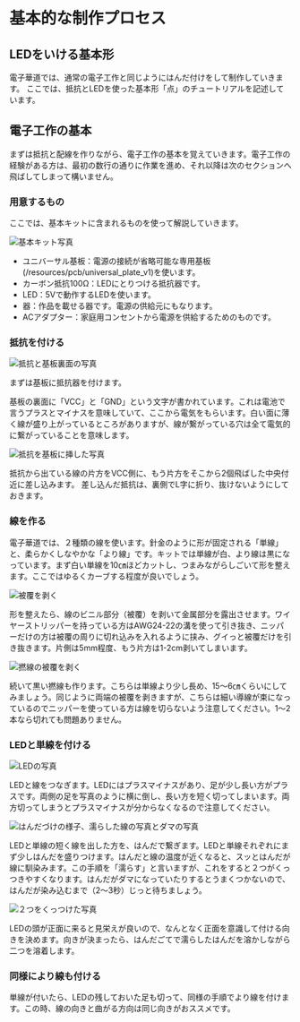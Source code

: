 # 基本的な制作プロセス

## LEDをいける基本形

電子華道では、通常の電子工作と同じようにはんだ付けをして制作していきます。
ここでは、抵抗とLEDを使った基本形「点」のチュートリアルを記述しています。

## 電子工作の基本

まずは抵抗と配線を作りながら、電子工作の基本を覚えていきます。電子工作の経験がある方は、最初の数行の通りに作業を進め、それ以降は次のセクションへ飛ばしてしまって構いません。

### 用意するもの

ここでは、基本キットに含まれるものを使って解説していきます。

![基本キット写真]()

- ユニバーサル基板：電源の接続が省略可能な専用基板(/resources/pcb/universal_plate_v1)を使います。
- カーボン抵抗100Ω：LEDにとりつける抵抗器です。
- LED：5Vで動作するLEDを使います。
- 器：作品を載せる器です。電源の供給元にもなります。
- ACアダプター：家庭用コンセントから電源を供給するためのものです。

### 抵抗を付ける

![抵抗と基板裏面の写真]()

まずは基板に抵抗器を付けます。

基板の裏面に「VCC」と「GND」という文字が書かれています。これは電池で言うプラスとマイナスを意味していて、ここから電気をもらいます。白い面に薄く線が盛り上がっているところがありますが、線が繋がっている穴は全て電気的に繋がっていることを意味します。

![抵抗を基板に挿した写真]()

抵抗から出ている線の片方をVCC側に、もう片方をそこから2個飛ばした中央付近に差し込みます。
差し込んだ抵抗は、裏側でL字に折り、抜けないようにしておきます。

### 線を作る

電子華道では、２種類の線を使います。針金のように形が固定される「単線」と、柔らかくしなやかな「より線」です。キットでは単線が白、より線は黒になっています。まず白い単線を10㎝ほどカットし、つまみながらしごいて形を整えます。ここではゆるくカーブする程度が良いでしょう。

![被覆を剥く]()

形を整えたら、線のビニル部分（被覆）を剥いて金属部分を露出させます。ワイヤーストリッパーを持っている方はAWG24-22の溝を使って引き抜き、ニッパーだけの方は被覆の周りに切れ込みを入れるように挟み、グイっと被覆だけを引き抜きます。片側は5mm程度、もう片方は1-2cm剥いてしまいます。

![撚線の被覆を剥く]()

続いて黒い撚線も作ります。こちらは単線より少し長め、15～6㎝くらいにしてみましょう。同じように両端の被覆を剥きますが、こちらは細い導線が束になっているのでニッパーを使っている方は線を切らないよう注意してください。1～2本なら切れても問題ありません。

### LEDと単線を付ける

![LEDの写真]()

LEDと線をつなぎます。LEDにはプラスマイナスがあり、足が少し長い方がプラスです。両側の足を写真のように横に倒し、長い方を短く切ってしまいます。両方切ってしまうとプラスマイナスが分からなくなるので注意してください。

![はんだづけの様子、濡らした線の写真とダマの写真]()

LEDと単線の短く線を出した方を、はんだで繋ぎます。LEDと単線それぞれにまず少しはんだを盛りつけます。はんだと線の温度が近くなると、スッとはんだが線に馴染みます。この手順を「濡らす」と言いますが、これをすると２つがくっつきやすくなります。はんだがダマになっていたりするとうまくつかないので、はんだが染み込むまで（2～3秒）じっと待ちましょう。

![２つをくっつけた写真]()

LEDの頭が正面に来ると見栄えが良いので、なんとなく正面を意識して付ける向きを決めます。向きが決まったら、はんだごてで濡らしたはんだを溶かしながら二つを溶着します。

### 同様により線も付ける

単線が付いたら、LEDの残しておいた足も切って、同様の手順でより線を付けます。この時、線の向きと曲がる方向は同じ向きがおススメです。